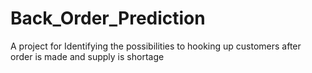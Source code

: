 # Back_Order_Prediction
A project for Identifying the possibilities to hooking up customers after order is made and supply is shortage
